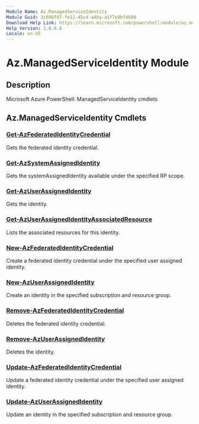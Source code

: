 ```yaml
---
Module Name: Az.ManagedServiceIdentity
Module Guid: 3c696fd7-fe12-45c4-a4ba-a1f7e9bf4b00
Download Help Link: https://learn.microsoft.com/powershell/module/az.managedserviceidentity
Help Version: 1.0.0.0
Locale: en-US
---
```


# Az.ManagedServiceIdentity Module
## Description
Microsoft Azure PowerShell: ManagedServiceIdentity cmdlets

## Az.ManagedServiceIdentity Cmdlets
### [Get-AzFederatedIdentityCredential](Get-AzFederatedIdentityCredential.md)
Gets the federated identity credential.

### [Get-AzSystemAssignedIdentity](Get-AzSystemAssignedIdentity.md)
Gets the systemAssignedIdentity available under the specified RP scope.

### [Get-AzUserAssignedIdentity](Get-AzUserAssignedIdentity.md)
Gets the identity.

### [Get-AzUserAssignedIdentityAssociatedResource](Get-AzUserAssignedIdentityAssociatedResource.md)
Lists the associated resources for this identity.

### [New-AzFederatedIdentityCredential](New-AzFederatedIdentityCredential.md)
Create a federated identity credential under the specified user assigned identity.

### [New-AzUserAssignedIdentity](New-AzUserAssignedIdentity.md)
Create an identity in the specified subscription and resource group.

### [Remove-AzFederatedIdentityCredential](Remove-AzFederatedIdentityCredential.md)
Deletes the federated identity credential.

### [Remove-AzUserAssignedIdentity](Remove-AzUserAssignedIdentity.md)
Deletes the identity.

### [Update-AzFederatedIdentityCredential](Update-AzFederatedIdentityCredential.md)
Update a federated identity credential under the specified user assigned identity.

### [Update-AzUserAssignedIdentity](Update-AzUserAssignedIdentity.md)
Update an identity in the specified subscription and resource group.

